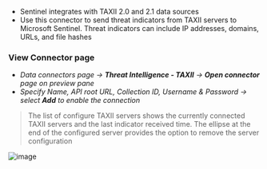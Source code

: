 * Sentinel integrates with TAXII 2.0 and 2.1 data sources
* Use this connector to send threat indicators from TAXII servers to Microsoft Sentinel. Threat indicators can include IP addresses, domains, URLs, and file hashes
### View Connector page
* *Data connectors page -> **Threat Intelligence - TAXII** -> **Open connector** page on preview pane*
* *Specify Name, API root URL, Collection ID, Username & Password -> select **Add** to enable the connection*
> The list of configure TAXII servers shows the currently connected TAXII servers and the last indicator received time. The ellipse at the end of the configured server provides the option to remove the server configuration

![image](https://github.com/AbhishekPratap9/Microsoft-Sentinel/assets/156197198/0b7ec994-052b-4dd9-a3af-d847159350b4)
